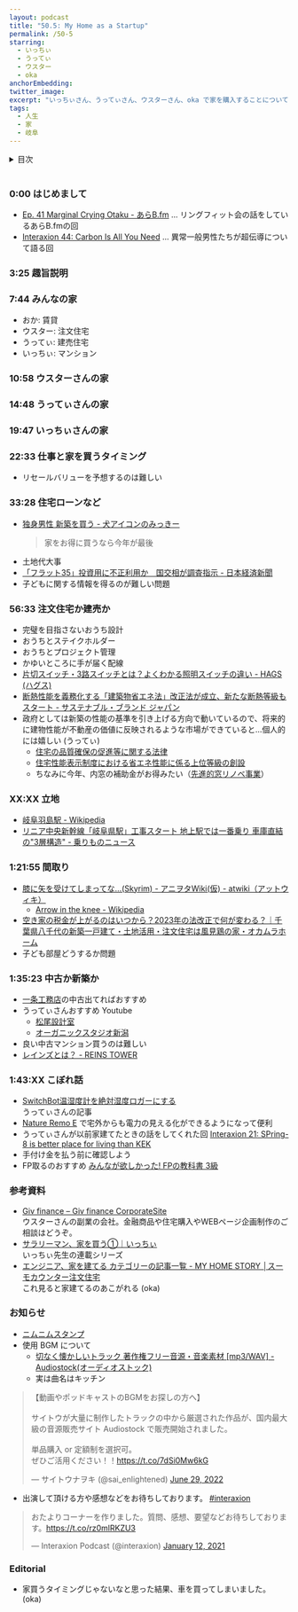 ```yaml
---
layout: podcast
title: "50.5: My Home as a Startup"
permalink: /50-5
starring:
  - いっちぃ
  - うってぃ
  - ウスター
  - oka
anchorEmbedding: 
twitter_image: 
excerpt: "いっちぃさん、うってぃさん、ウスターさん、oka で家を購入することについて話しました。"
tags:
  - 人生
  - 家
  - 岐阜
---
```


<details>
<!-- https://github.com/gettalong/kramdown/issues/155#issuecomment-339793629 -->
<summary markdown='span'>目次</summary>
<nav>
  * this unordered seed list will be replaced by toc as unordered list
  {:toc}
<!-- https://stackoverflow.com/a/38419441/11480802 -->
</nav>
</details>
<br>

### 0:00 はじめまして

- [Ep. 41 Marginal Crying Otaku - あらB.fm](https://www.arkbfm.com/episode/41) ... リングフィット会の話をしているあらB.fmの回
- [Interaxion 44: Carbon Is All You Need](http://localhost:4000/44) ... 異常一般男性たちが超伝導について語る回

### 3:25 趣旨説明

### 7:44 みんなの家

- おか: 賃貸
- ウスター: 注文住宅
- うってぃ: 建売住宅
- いっちぃ: マンション

### 10:58 ウスターさんの家

### 14:48 うってぃさんの家

### 19:47 いっちぃさんの家

### 22:33 仕事と家を買うタイミング

- リセールバリューを予想するのは難しい

### 33:28 住宅ローンなど

- [独身男性 新築を買う - 犬アイコンのみっきー](https://www.mzyy94.com/blog/2023/02/27/my-new-house/)  
  >家をお得に買うなら今年が最後
- 土地代大事
- [「フラット35」投資用に不正利用か　国交相が調査指示 - 日本経済新聞](https://www.nikkei.com/article/DGXMZO44498140X00C19A5EE9000/)
- 子どもに関する情報を得るのが難しい問題

### 56:33 注文住宅か建売か

- 完璧を目指さないおうち設計
- おうちとステイクホルダー
- おうちとプロジェクト管理
- かゆいところに手が届く配線
- [片切スイッチ・3路スイッチとは？よくわかる照明スイッチの違い - HAGS (ハグス)](https://hags-ec.com/column/what-is-a-one-cut-switch-three-way-switchthe-difference-between-the-illumination-switches-that-are/)
- [断熱性能を義務化する「建築物省エネ法」改正法が成立、新たな断熱等級もスタート - サステナブル・ブランド ジャパン](https://www.sustainablebrands.jp/article/story/detail/1209348_1534.html)
- 政府としては新築の性能の基準を引き上げる方向で動いているので、将来的に建物性能が不動産の価値に反映されるような市場ができていると…個人的には嬉しい (うってぃ)
  - [住宅の品質確保の促進等に関する法律](https://www.mlit.go.jp/jutakukentiku/house/jutakukentiku_house_tk4_000016.html)
  - [住宅性能表示制度における省エネ性能に係る上位等級の創設](https://www.mlit.go.jp/common/001500212.pdf)
  - ちなみに今年、内窓の補助金がお得みたい（[先進的窓リノベ事業](https://window-renovation.env.go.jp/)）

### XX:XX 立地

- [岐阜羽島駅 - Wikipedia](https://ja.wikipedia.org/wiki/%E5%B2%90%E9%98%9C%E7%BE%BD%E5%B3%B6%E9%A7%85)
- [リニア中央新幹線「岐阜県駅」工事スタート 地上駅では一番乗り 車庫直結の"3層構造" - 乗りものニュース](https://trafficnews.jp/post/119573)

### 1:21:55 間取り

- [膝に矢を受けてしまってな…(Skyrim) - アニヲタWiki(仮) - atwiki（アットウィキ）](https://w.atwiki.jp/aniwotawiki/pages/11272.html)
  - [Arrow in the knee - Wikipedia](https://en.wikipedia.org/wiki/Arrow_in_the_knee)
- [空き家の税金が上がるのはいつから？2023年の法改正で何が変わる？｜千葉県八千代の新築一戸建て・土地活用・注文住宅は風見鶏の家・オカムラホーム](https://www.okamura-home.co.jp/column/202303-1/)
- 子ども部屋どうするか問題

### 1:35:23 中古か新築か

- [一条工務店](https://www.ichijo.co.jp/)の中古出てればおすすめ
- うってぃさんおすすめ Youtube
  - [松尾設計室](https://www.youtube.com/@user-bd8ss1ir8l/featured)
  - [オーガニックスタジオ新潟](https://www.youtube.com/@minorusagami)
- 良い中古マンション買うのは難しい
- [レインズとは？ - REINS TOWER](http://www.reins.or.jp/about/)

### 1:43:XX こぼれ話

- [SwitchBot温湿度計を絶対湿度ロガーにする](https://qiita.com/TMUS_SH/items/402ae53099986e3e19d9)  
  うってぃさんの記事
- [Nature Remo E](https://nature.global/nature-remo-e/) で宅外からも電力の見える化ができるようになって便利
- うってぃさんが以前家建てたときの話をしてくれた回 [Interaxion 21: SPring-8 is better place for living than KEK](https://interaxion-podcast.github.io/21)
- 手付け金を払う前に確認しよう
- FP取るのおすすめ [みんなが欲しかった! FPの教科書 3級](https://amzn.to/42yESW2)

### 参考資料

- [Giv finance – Giv finance CorporateSite](https://giv-finance.com/)  
  ウスターさんの副業の会社。金融商品や住宅購入やWEBページ企画制作のご相談はどうぞ。
- [サラリーマン、家を買う①｜いっちぃ](https://note.com/chotoq/n/n69439fd45fe4)  
  いっちぃ先生の連載シリーズ
- [エンジニア、家を建てる カテゴリーの記事一覧 - MY HOME STORY │スーモカウンター注文住宅](https://www.suumocounter.jp/chumon/report/jitsurei/archive/category/%E3%82%A8%E3%83%B3%E3%82%B8%E3%83%8B%E3%82%A2%E3%80%81%E5%AE%B6%E3%82%92%E5%BB%BA%E3%81%A6%E3%82%8B)  
  これ見ると家建てるのあこがれる (oka)

### お知らせ

- [ニムニムスタンプ](https://store.line.me/stickershop/product/20651080/ja)
- 使用 BGM について
  - [切なく懐かしいトラック 著作権フリー音源・音楽素材 [mp3/WAV] - Audiostock(オーディオストック)](https://audiostock.jp/audio/1267554)
  - 実は曲名はキッチン

<blockquote class="twitter-tweet tw-align-center"><p lang="ja" dir="ltr">【動画やポッドキャストのBGMをお探しの方へ】<br><br>サイトウが大量に制作したトラックの中から厳選された作品が、国内最大級の音源販売サイト Audiostock で販売開始されました。<br><br>単品購入 or 定額制を選択可。<br>ぜひご活用ください！！<a href="https://t.co/7dSi0Mw6kG">https://t.co/7dSi0Mw6kG</a></p>&mdash; サイトウナヲキ (@sai_enlightened) <a href="https://twitter.com/sai_enlightened/status/1542127615959392256?ref_src=twsrc%5Etfw">June 29, 2022</a>
</blockquote> <script async src="https://platform.twitter.com/widgets.js" charset="utf-8"></script>

- 出演して頂ける方や感想などをお待ちしております。 [#interaxion](https://twitter.com/hashtag/interaxion)

<blockquote class="twitter-tweet tw-align-center"><p lang="ja" dir="ltr">おたよりコーナーを作りました。質問、感想、要望などお待ちしております。<a href="https://t.co/rz0mlRKZU3">https://t.co/rz0mlRKZU3</a></p>— Interaxion Podcast (@interaxion) <a href="https://twitter.com/interaxion/status/1348936492488421378?ref_src=twsrc%5Etfw">January 12, 2021</a>
</blockquote> <script async src="https://platform.twitter.com/widgets.js" charset="utf-8"></script>

### Editorial

- 家買うタイミングじゃないなと思った結果、車を買ってしまいました。 (oka)

